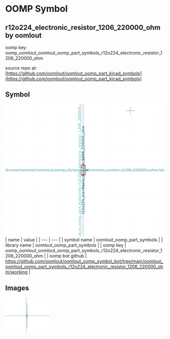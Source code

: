 # OOMP Symbol  
## r12o224_electronic_resistor_1206_220000_ohm  by oomlout  
  
oomp key: oomp_oomlout_oomlout_oomp_part_symbols_r12o224_electronic_resistor_1206_220000_ohm  
  
source repo at: [https://github.com/oomlout/oomlout_oomp_part_kicad_symbols](https://github.com/oomlout/oomlout_oomp_part_kicad_symbols)  
## Symbol  
  
[![working.png](working_600.png)](working.png)  
| name | value | 
| --- | --- | 
| symbol name | oomlout_oomp_part_symbols | 
| library name | oomlout_oomp_part_symbols | 
| oomp key | oomp_oomlout_oomlout_oomp_part_symbols_r12o224_electronic_resistor_1206_220000_ohm | 
| oomp bot github | https://github.com/oomlout/oomlout_oomp_symbol_bot/tree/main/oomlout_oomlout_oomp_part_symbols_r12o224_electronic_resistor_1206_220000_ohm/working | 
## Images  
  
[![working.png](working_140.png)](working.png)  

